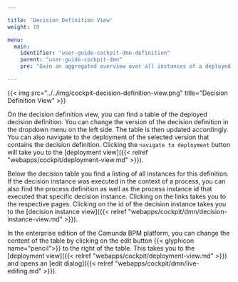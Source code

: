 ```yaml
---

title: 'Decision Definition View'
weight: 10

menu:
  main:
    identifier: "user-guide-cockpit-dmn-definition"
    parent: "user-guide-cockpit-dmn"
    pre: "Gain an aggregated overview over all instances of a deployed decision definition"

---
```


{{< img src="../../img/cockpit-decision-definition-view.png" title="Decision Definition View" >}}

On the decision definition view, you can find a table of the deployed decision definition. You can change the version of the decision definition in the dropdown menu on the left side. The table is then updated accordingly. You can also navigate to the deployment of the selected version that contains the decision definition. Clicking the `navigate to deployment` button will take you to the [deployment view]({{< relref "webapps/cockpit/deployment-view.md" >}}).

Below the decision table you find a listing of all instances for this definition. If the decision instance was executed in the context of a process, you can also find the process definition as well as the process instance id that executed that specific decision instance. Clicking on the links takes you to the respective pages. Clicking on the id of the decision instance takes you to the [decision instance view]({{< relref "webapps/cockpit/dmn/decision-instance-view.md" >}}).

In the enterprise edition of the Camunda BPM platform, you can change the content of the table by clicking on the edit button {{< glyphicon name="pencil">}} to the right of the table. This takes you to the [deployment view]({{< relref "webapps/cockpit/deployment-view.md" >}}) and opens an [edit dialog]({{< relref "webapps/cockpit/dmn/live-editing.md" >}}).

